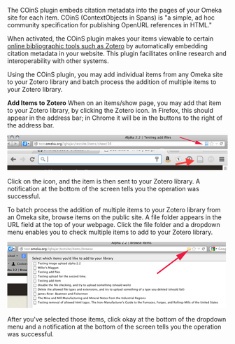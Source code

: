 The COinS plugin embeds citation metadata into the pages of your Omeka site for each item. COinS (ContextObjects in Spans) is "a simple, ad hoc community specification for publishing OpenURL references in HTML."

When activated, the COinS plugin makes your items viewable to certain [online bibliographic tools such as Zotero](http://www.zotero.org/) by automatically embedding citation metadata in your website. This plugin facilitates online research and interoperability with other systems.

Using the COinS plugin, you may add individual items from any Omeka site to your Zotero library and batch process the addition of multiple items to your Zotero library.

**Add Items to Zotero**
When on an items/show page, you may add that item to your Zotero library, by clicking the Zotero icon. In Firefox, this should appear in the address bar; in Chrome it will be in the buttons to the right of the address bar.

![Zotero icon for Firefox](../doc_files/plugin_images/coinsFirefox.jpg)
![Zotero icon in Chrome](../doc_files/plugin_images/coinsChrome.png)

Click on the icon, and the item is then sent to your Zotero library. A notification at the bottom of the screen tells you the operation was successful.

To batch process the addition of multiple items to your Zotero library from an Omeka site, browse items on the public site. A file folder appears in the URL field at the top of your webpage. Click the file folder and a dropdown menu enables you to check multiple items to add to your Zotero library. 

![Folder in Firefox](../doc_files/plugin_images/coinsFolder.png)

After you've selected those items, click okay at the bottom of the dropdown menu and a notification at the bottom of the screen tells you the operation was successful.


